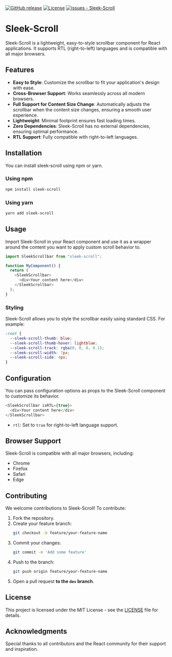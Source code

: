 [![GitHub release](https://img.shields.io/github/release/Raphael2001/Sleek-Scroll?include_prereleases=&sort=semver&color=blue)](https://github.com/Raphael2001/Sleek-Scroll/releases/)
[![License](https://img.shields.io/badge/License-MIT-blue)](#license)
[![issues - Sleek-Scroll](https://img.shields.io/github/issues/Raphael2001/Sleek-Scroll)](https://github.com/Raphael2001/Sleek-Scroll/issues)

# Sleek-Scroll

Sleek-Scroll is a lightweight, easy-to-style scrollbar component for React applications. It supports RTL (right-to-left) languages and is compatible with all major browsers.

## Features

- **Easy to Style**: Customize the scrollbar to fit your application's design with ease.
- **Cross-Browser Support**: Works seamlessly across all modern browsers.
- **Full Support for Content Size Change**: Automatically adjusts the scrollbar when the content size changes, ensuring a smooth user experience.
- **Lightweight**: Minimal footprint ensures fast loading times.
- **Zero Dependencies**: Sleek-Scroll has no external dependencies, ensuring optimal performance.
- **RTL Support**: Fully compatible with right-to-left languages.

## Installation

You can install sleek-scroll using npm or yarn.

### Using npm

```bash
npm install sleek-scroll
```

### Using yarn

```bash
yarn add sleek-scroll
```

## Usage

Import Sleek-Scroll in your React component and use it as a wrapper around the content you want to apply custom scroll behavior to.

```javascript
import SleekScrollbar from "sleek-scroll";

function MyComponent() {
  return (
    <SleekScrollbar>
      <div>Your content here</div>
    </SleekScrollbar>
  );
}
```

### Styling

Sleek-Scroll allows you to style the scrollbar easily using standard CSS. For example:

```css
:root {
  --sleek-scroll-thumb: blue;
  --sleek-scroll-thumb-hover: lightblue;
  --sleek-scroll-track: rgba(0, 0, 0, 0.1);
  --sleek-scroll-width: 7px;
  --sleek-scroll-side: 4px;
}
```

## Configuration

You can pass configuration options as props to the Sleek-Scroll component to customize its behavior.

```javascript
<SleekScrollbar isRTL={true}>
  <div>Your content here</div>
</SleekScrollbar>
```

- `rtl`: Set to `true` for right-to-left language support.

## Browser Support

Sleek-Scroll is compatible with all major browsers, including:

- Chrome
- Firefox
- Safari
- Edge

## Contributing

We welcome contributions to Sleek-Scroll! To contribute:

1. Fork the repository.
2. Create your feature branch:
   ```bash
   git checkout -b feature/your-feature-name
   ```
3. Commit your changes:
   ```bash
   git commit -m 'Add some feature'
   ```
4. Push to the branch:
   ```bash
   git push origin feature/your-feature-name
   ```
5. Open a pull request **to the `dev` branch**.

## License

This project is licensed under the MIT License - see the [LICENSE](LICENSE.md) file for details.

## Acknowledgments

Special thanks to all contributors and the React community for their support and inspiration.
